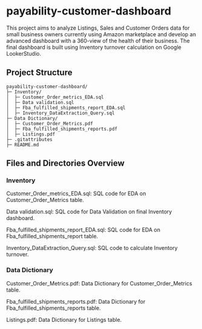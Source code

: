 # payability-customer-dashboard
This project aims to analyze Listings, Sales and Customer Orders data for small business owners currently using Amazon marketplace and develop an advanced dashboard with a 360-view of the health of their business. The final dashboard is built using Inventory turnover calculation on Google LookerStudio. 

## Project Structure
```
payability-customer-dashboard/
├─ Inventory/
│  ├─ Customer_Order_metrics_EDA.sql
│  ├─ Data validation.sql
│  ├─ Fba_fulfilled_shipments_report_EDA.sql
│  ├─ Inventory_DataExtraction_Query.sql
├─ Data Dictionary/
│  ├─ Customer_Order_Metrics.pdf
│  ├─ Fba_fulfilled_shipments_reports.pdf
│  ├─ Listings.pdf
├─ .gitattributes
├─ README.md
 ```

## Files and Directories Overview
### Inventory
Customer_Order_metrics_EDA.sql: SQL code for EDA on Customer_Order_Metrics table.

Data validation.sql: SQL code for Data Validation on final Inventory dashboard.

Fba_fulfilled_shipments_report_EDA.sql: SQL code for EDA on Fba_fulfilled_shipments_report table.

Inventory_DataExtraction_Query.sql: SQL code to calculate Inventory turnover.

### Data Dictionary
Customer_Order_Metrics.pdf: Data Dictionary for Customer_Order_Metrics table.

Fba_fulfilled_shipments_reports.pdf: Data Dictionary for Fba_fulfilled_shipments_reports table.

Listings.pdf: Data Dictionary for Listings table.
